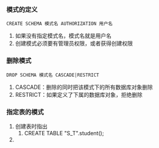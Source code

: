 ### 模式的定义
```mysql
CREATE SCHEMA 模式名 AUTHORIZATION 用户名
```
1. 如果没有指定模式名，模式名就是用户名
2. 创建模式必须要有管理员权限，或者获得创建权限

### 删除模式
```mysql
DROP SCHEMA 模式名 CASCADE|RESTRICT
```
1. CASCADE：删除的同时把该模式下的所有数据库对象删除
2. RESTRICT：如果定义了下属的数据库对象，拒绝删除

### 指定表的模式
1. 创建表时指出
	1. CREATE TABLE "S_T".student();
2. 